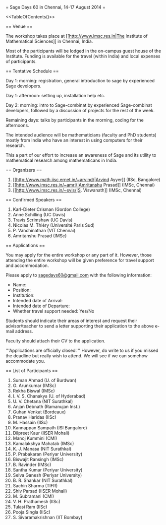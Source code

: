 = Sage Days 60 in Chennai, 14-17 August 2014 =

<<TableOfContents()>>

== Venue ==

The workshop takes place at [[http://www.imsc.res.in|The Institute of Mathematical Sciences]] in Chennai, India.

Most of the participants will be lodged in the on-campus guest house of the Institute.
Funding is available for the travel (within India) and local expenses of participants.

== Tentative Schedule ==

Day 1: morning: registration, general introduction to sage by experienced Sage developers.

Day 1: afternoon: setting up, installation help etc.

Day 2: morning: intro to Sage-combinat by experienced Sage-combinat developers, followed by a discussion of projects for the rest of the week.

Remaining days: talks by participants in the morning, coding for the afternoons.

The intended audience will be mathematicians (faculty and PhD students) mostly from India who have an interest in using computers for their research.

This a part of our effort to increase an awareness of Sage and its utility to mathematical research among mathematicans in India.

== Organizers ==

 1. [[http://www.math.iisc.ernet.in/~arvind/|Arvind Ayyer]] (IISc, Bangalore)
 2. [[http://www.imsc.res.in/~amri/|Amritanshu Prasad]] (IMSc, Chennai)
 3. [[http://www.imsc.res.in/~svis/|S. Viswanath]] (IMSc, Chennai)

== Confirmed Speakers ==

 1. Karl-Dieter Crisman (Gordon College)
 2. Anne Schilling (UC Davis)
 1. Travis Scrimshaw (UC Davis)
 3. Nicolas M. Thi&eacute;ry (Universit&eacute; Paris Sud)
 4. P. Vanchinathan (VIT Chennai)
 5. Amritanshu Prasad (IMSc)

== Applications ==

You may apply for the entire workshop or any part of it. However, those attending the entire workshop will be given preference for travel support and accommodation.

Please apply to sagedays60@gmail.com with the following information:

 * Name:
 * Position:
 * Institution:
 * Intended date of Arrival:
 * Intended date of Departure:
 * Whether travel support needed: Yes/No

Students should indicate their areas of interest and request their advisor/teacher to send a letter supporting their application to the above e-mail address.

Faculty should attach their CV to the application.

'''Applications are officially closed.''' However, do write to us if you missed the deadline but really wish to attend. We will see if we can somehow accommodate you.

== List of Participants ==

 1. Suman Ahmad (U. of Burdwan) 
 1. G. Arunkumar (IMSc)
 1. Rekha Biswal (IMSc)
 1. I. V. S. Chanakya (U. of Hyderabad)
 1. U. V. Chetana (NIT Surathkal)
 1. Anjan Debnath (Ramanujan Inst.)
 1. Guhan Venkat (Bordeaux)
 1. Pranav Haridas (IISc)
 1. M. Hassain (IISc)
 1. Kannappan Sampath (ISI Bangalore)
 1. Dilpreet Kaur (IISER Mohali)
 1. Manoj Kummini (CMI)
 1. Kamalakshya Mahatab (IMSc)
 1. K. J. Manasa (NIT Surathkal)
 1. P. Prabakaran (Periyar University)
 1. Biswajit Ransingh (IMSc)
 1. B. Ravinder (IMSc)
 1. Santha Kumar (Periyar University)
 1. Selva Ganesh (Periyar University)
 1. B. R. Shankar (NIT Surathkal)
 1. Sachin Sharma (TIFR)
 1. Shiv Parsad (IISER Mohali)
 1. M. Subramani (CMI)
 1. V. H. Prathamesh (IISc)
 1. Tulasi Ram (IISc)
 1. Pooja Singla (IISc)
 1. S. Sivaramakrishnan (IIT Bombay)
